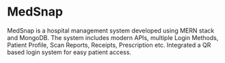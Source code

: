 # MedSnap
MedSnap is a hospital management system developed using MERN stack and MongoDB. The system includes modern APIs, multiple Login Methods, Patient Profile, Scan Reports, Receipts, Prescription etc. Integrated a QR based login system for easy patient access.
